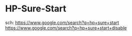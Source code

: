 # HP-Sure-Start
sch: https://www.google.com/search?q=hp+sure+start https://www.google.com/search?q=hp+sure+start+disable
